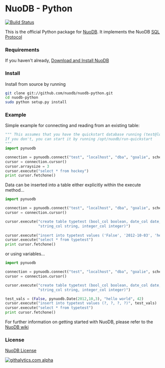 NuoDB - Python
==============

[![Build Status](https://travis-ci.org/nuodb/nuodb-python.png?branch=master)](https://travis-ci.org/nuodb/nuodb-python)

This is the official Python package for [NuoDB](http://www.nuodb.com). It implements the NuoDB [SQL Protocol](https://github.com/nuodb/nuodb-python/blob/master/SQL_Protocol.md)

### Requirements

If you haven't already, [Download and Install NuoDB](http://nuodb.com/download-nuodb/)

### Install

Install from source by running

```bash
git clone git://github.com/nuodb/nuodb-python.git
cd nuodb-python
sudo python setup.py install
```

### Example

Simple example for connecting and reading from an existing table:

```python
""" This assumes that you have the quickstart database running (test@localhost).
If you don't, you can start it by running /opt/nuodb/run-quickstart
"""
import pynuodb

connection = pynuodb.connect("test", "localhost", "dba", "goalie", schema='hockey')
cursor = connection.cursor()
cursor.arraysize = 3
cursor.execute("select * from hockey")
print cursor.fetchone()
```

Data can be inserted into a table either explicitly within the execute method...

```python
import pynuodb

connection = pynuodb.connect("test", "localhost", "dba", "goalie", schema='hockey')
cursor = connection.cursor()

cursor.execute("create table typetest (bool_col boolean, date_col date, " +
               "string_col string, integer_col integer)")
               
cursor.execute("insert into typetest values ('False', '2012-10-03', 'hello world', 42)")
cursor.execute("select * from typetest")
print cursor.fetchone()
```

or using variables...

```python
import pynuodb

connection = pynuodb.connect("test", "localhost", "dba", "goalie", schema='hockey')
cursor = connection.cursor()

cursor.execute("create table typetest (bool_col boolean, date_col date, " +
               "string_col string, integer_col integer)")

test_vals = (False, pynuodb.Date(2012,10,3), "hello world", 42)
cursor.execute("insert into typetest values (?, ?, ?, ?)", test_vals)
cursor.execute("select * from typetest")
print cursor.fetchone()
```

For further information on getting started with NuoDB, please refer to the [NuoDB wiki](http://doc.nuodb.com/display/DOC/Getting+Started) 


### License

[NuoDB License](https://github.com/nuodb/nuodb-drivers/blob/master/LICENSE)

[![githalytics.com alpha](https://cruel-carlota.pagodabox.com/b9c6afe4ffa75ebbb78f07ac04c750a7 "githalytics.com")](http://githalytics.com/nuodb/nuodb-python)

